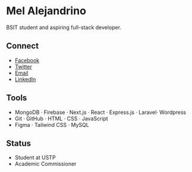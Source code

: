 # Mel Alejandrino

BSIT student and aspiring full-stack developer.

## Connect
- [Facebook](https://www.facebook.com/Melkun02/)  
- [Twitter](https://twitter.com/MelKun8)  
- [Email](mailto:alejandrino.mel002@gmail.com)  
- [LinkedIn](https://www.linkedin.com/in/melcarlo/)

## Tools
- MongoDB · Firebase · Next.js · React · Express.js · Laravel· Wordpress   
- Git · GitHub · HTML · CSS · JavaScript  
- Figma · Tailwind CSS · MySQL

## Status
- Student at USTP  
- Academic Commissioner
